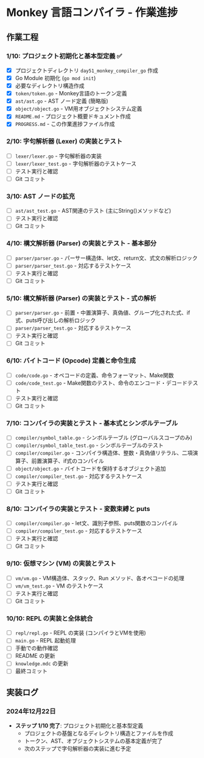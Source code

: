 # Monkey 言語コンパイラ - 作業進捗

## 作業工程

### 1/10: プロジェクト初期化と基本型定義 ✅
- [x] プロジェクトディレクトリ `day51_monkey_compiler_go` 作成
- [x] Go Module 初期化 (`go mod init`)
- [x] 必要なディレクトリ構造作成
- [x] `token/token.go` - Monkey言語のトークン定義
- [x] `ast/ast.go` - AST ノード定義 (簡略版)
- [x] `object/object.go` - VM用オブジェクトシステム定義
- [x] `README.md` - プロジェクト概要ドキュメント作成
- [x] `PROGRESS.md` - この作業進捗ファイル作成

### 2/10: 字句解析器 (Lexer) の実装とテスト
- [ ] `lexer/lexer.go` - 字句解析器の実装
- [ ] `lexer/lexer_test.go` - 字句解析器のテストケース
- [ ] テスト実行と確認
- [ ] Git コミット

### 3/10: AST ノードの拡充
- [ ] `ast/ast_test.go` - AST関連のテスト (主にString()メソッドなど)
- [ ] テスト実行と確認
- [ ] Git コミット

### 4/10: 構文解析器 (Parser) の実装とテスト - 基本部分
- [ ] `parser/parser.go` - パーサー構造体、let文、return文、式文の解析ロジック
- [ ] `parser/parser_test.go` - 対応するテストケース
- [ ] テスト実行と確認
- [ ] Git コミット

### 5/10: 構文解析器 (Parser) の実装とテスト - 式の解析
- [ ] `parser/parser.go` - 前置・中置演算子、真偽値、グループ化された式、if式、puts呼び出しの解析ロジック
- [ ] `parser/parser_test.go` - 対応するテストケース
- [ ] テスト実行と確認
- [ ] Git コミット

### 6/10: バイトコード (Opcode) 定義と命令生成
- [ ] `code/code.go` - オペコードの定義、命令フォーマット、Make関数
- [ ] `code/code_test.go` - Make関数のテスト、命令のエンコード・デコードテスト
- [ ] テスト実行と確認
- [ ] Git コミット

### 7/10: コンパイラの実装とテスト - 基本式とシンボルテーブル
- [ ] `compiler/symbol_table.go` - シンボルテーブル (グローバルスコープのみ)
- [ ] `compiler/symbol_table_test.go` - シンボルテーブルのテスト
- [ ] `compiler/compiler.go` - コンパイラ構造体、整数・真偽値リテラル、二項演算子、前置演算子、if式のコンパイル
- [ ] `object/object.go` - バイトコードを保持するオブジェクト追加
- [ ] `compiler/compiler_test.go` - 対応するテストケース
- [ ] テスト実行と確認
- [ ] Git コミット

### 8/10: コンパイラの実装とテスト - 変数束縛と puts
- [ ] `compiler/compiler.go` - let文、識別子参照、puts関数のコンパイル
- [ ] `compiler/compiler_test.go` - 対応するテストケース
- [ ] テスト実行と確認
- [ ] Git コミット

### 9/10: 仮想マシン (VM) の実装とテスト
- [ ] `vm/vm.go` - VM構造体、スタック、Run メソッド、各オペコードの処理
- [ ] `vm/vm_test.go` - VM のテストケース
- [ ] テスト実行と確認
- [ ] Git コミット

### 10/10: REPL の実装と全体統合
- [ ] `repl/repl.go` - REPL の実装 (コンパイラとVMを使用)
- [ ] `main.go` - REPL 起動処理
- [ ] 手動での動作確認
- [ ] README の更新
- [ ] `knowledge.mdc` の更新
- [ ] 最終コミット

## 実装ログ

### 2024年12月22日
- **ステップ 1/10 完了**: プロジェクト初期化と基本型定義
  - プロジェクトの基盤となるディレクトリ構造とファイルを作成
  - トークン、AST、オブジェクトシステムの基本定義が完了
  - 次のステップで字句解析器の実装に進む予定 
